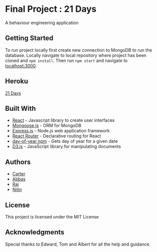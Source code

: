 # Final Project : 21 Days

A behaviour engineering application

## Getting Started 

To run project locally first create new connection to MongoDB to run the database. Locally navigate to local repository where project has been cloned and ```npm install```. Then run ```npm start``` and navigate to  [localhost:3000](http://localhost:3000).

## Heroku

[21 Days](https://twentyonedaysmotivation.herokuapp.com/)

## Built With
* [React](https://reactjs.org/) - Javascript library to create user interfaces 
* [Mongoose.js](https://mongoosejs.com/) - ORM for MongoDB 
* [Express.js](https://expressjs.com/) -  Node.js web application framework
* [React Router](https://www.npmjs.com/package/react-router) - Declarative routing for React
* [day-of-year npm](https://www.npmjs.com/package/day-of-year) - Gets day of year for a given date
* [D3.js](https://d3js.org/) - JavaScript library for manipulating documents

## Authors
* [Carter](https://github.com/c-rter)
* [Abbas](https://github.com/AbbasKDG)
* [Raj](https://github.com/rajssandhu)
* [Nitin](https://github.com/thisiscodingnow)

## License

This project is licensed under the MIT License 

## Acknowledgments

Special thanks to Edward, Tom and Albert for all the help and guidance. 
